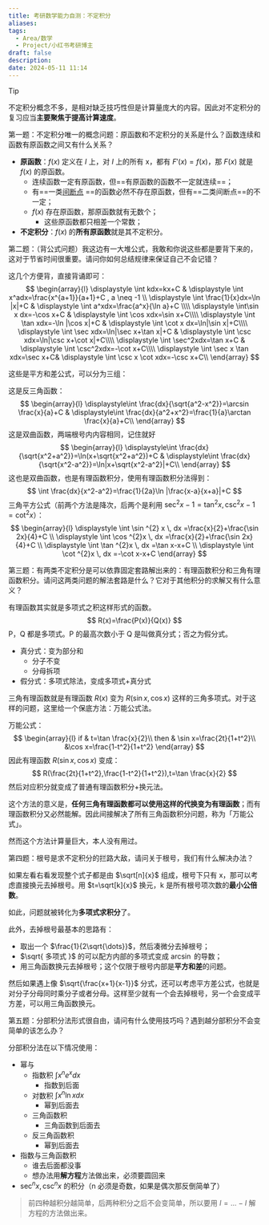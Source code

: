 ```yaml
---
title: 考研数学能力自测：不定积分
aliases: 
tags:
  - Area/数学
  - Project/小红书考研博主
draft: false
description: 
date: 2024-05-11 11:14
---
```

> [!TIP]
> 不定积分概念不多，是相对缺乏技巧性但是计算量庞大的内容。因此对不定积分的复习应当**主要聚焦于提高计算速度**。

第一题：不定积分唯一的概念问题：原函数和不定积分的关系是什么？函数连续和函数有原函数之间又有什么关系？

- **原函数**：$f(x)$ 定义在 $I$ 上，对 $I$ 上的所有 x，都有 $F'(x)=f(x)$，那 $F(x)$ 就是 $f(x)$ 的原函数。
	- 连续函数一定有原函数，但==有原函数的函数不一定就连续==；
	- 有==一类[间断点](考研数学二/极限与连续.md#间断点) ==的函数必然不存在原函数，但有==二类间断点==的不一定；
	- $f(x)$ 存在原函数，那原函数就有无数个；
		- 这些原函数都只相差一个常数；
- **不定积分**：$f(x)$ 的**所有原函数**就是其不定积分。

第二题：（背公式问题）我这边有一大堆公式，我敢和你说这些都是要背下来的，这对于节省时间很重要。请问你如何总结规律来保证自己不会记错？

这几个方便背，直接背诵即可：
$$
\begin{array}{l}  
\displaystyle 	\int kdx=kx+C &
\displaystyle	\int x^adx=\frac{x^{a+1}}{a+1}+C , a \neq -1 \\
\displaystyle	\int \frac{1}{x}dx=\ln |x|+C &
\displaystyle	\int a^xdx=\frac{a^x}{\ln a}+C \\\\
\displaystyle	\int\sin x dx=-\cos x+C &
\displaystyle	\int \cos xdx=\sin x+C\\\\
\displaystyle	\int \tan xdx=-\ln |\cos x|+C &
\displaystyle	\int \cot x dx=\ln|\sin x|+C\\\\
\displaystyle	\int \sec xdx=\ln|\sec x+\tan x|+C &
\displaystyle	\int \csc xdx=\ln|\csc x+\cot x|+C\\\\
\displaystyle	\int \sec^2xdx=\tan x+C &
\displaystyle	\int \csc^2xdx=-\cot x+C\\\\
\displaystyle	\int \sec x \tan xdx=\sec x+C&
\displaystyle	\int \csc x \cot xdx=-\csc x+C\\
\end{array}
$$

这些是平方和差公式，可以分为三组：

这是反三角函数：
$$
\begin{array}{l}
	\displaystyle\int \frac{dx}{\sqrt{a^2-x^2}}=\arcsin \frac{x}{a}+C &
	\displaystyle\int \frac{dx}{a^2+x^2}=\frac{1}{a}\arctan \frac{x}{a}+C\\
\end{array}
$$
这是双曲函数，两端根号内内容相同，记住就好
$$
\begin{array}{l}
	\displaystyle\int \frac{dx}{\sqrt{x^2+a^2}}=\ln(x+\sqrt{x^2+a^2})+C &
	\displaystyle\int \frac{dx}{\sqrt{x^2-a^2}}=\ln|x+\sqrt{x^2-a^2}|+C\\	
\end{array}
$$
这也是双曲函数，也是有理函数积分，使用有理函数积分法得到：
$$
	\int \frac{dx}{x^2-a^2}=\frac{1}{2a}\ln |\frac{x-a}{x+a}|+C 
$$
三角平方公式（前两个方法是降次，后两个是利用 $\displaystyle \sec^{2}x-1=\tan ^{2}x,\csc ^{2}x-1=\cot ^{2}x$）：
$$
\begin{array}{l}
\displaystyle \int \sin ^{2} x \, dx =\frac{x}{2}+\frac{\sin 2x}{4}+C \\
\displaystyle \int \cos ^{2}x \, dx =\frac{x}{2}+\frac{\sin 2x}{4}+C \\
\displaystyle \int \tan ^{2}x \, dx =\tan x-x+C \\
\displaystyle \int \cot ^{2}x \, dx =-\cot x-x+C
\end{array}
$$

第三题：有两类不定积分是可以依靠固定套路解出来的：有理函数积分和三角有理函数积分。请问这两类问题的解法套路是什么？它对于其他积分的求解又有什么意义？

有理函数其实就是多项式之积这样形式的函数。
$$
R(x)=\frac{P(x)}{Q(x)}
$$
P，Q 都是多项式。P 的最高次数小于 Q 是叫做真分式；否之为假分式。
- 真分式：变为部分和
	- 分子不变
	- 分母拆项
- 假分式：多项式除法，变成多项式+真分式

三角有理函数就是有理函数 $R(x)$ 变为 $R (\sin x,\cos x)$ 这样的三角多项式。对于这样的问题，这里给一个保底方法：万能公式法。

万能公式：
$$
\begin{array}{l}
	if & t=\tan \frac{x}{2}\\
	then & \sin x=\frac{2t}{1+t^2}\\
	&\cos x=\frac{1-t^2}{1+t^2}
\end{array}
$$
因此有理函数 $R (\sin x,\cos x)$ 变成：
$$
R(\frac{2t}{1+t^2},\frac{1-t^2}{1+t^2}),t=\tan \frac{x}{2}
$$
然后对应积分就变成了普通有理函数积分+换元法。

这个方法的意义是，**任何三角有理函数都可以使用这样的代换变为有理函数**；而有理函数积分又必然能解。因此间接解决了所有三角函数积分问题，称为「万能公式」。

然而这个方法计算量巨大，本人没有用过。

第四题：根号是求不定积分的拦路大敌，请问关于根号，我们有什么解决办法？

如果左看右看发现整个式子都是由 $\sqrt[n]{x}$ 组成，根号下只有 x，那可以考虑直接换元去掉根号。用 $t=\sqrt[k]{x}$ 换元，k 是所有根号项次数的**最小公倍数**。

如此，问题就被转化为**多项式求积分**了。

此外，去掉根号最基本的思路有：
- 取出一个 $\frac{1}{2\sqrt{\dots}}$，然后凑微分去掉根号；
- $\sqrt{ 多项式 }$ 的可以配方内部的多项式变成 $\arcsin$ 的导数；
- 用三角函数换元去掉根号；这个仅限于根号内部是**平方和差**的问题。

然后如果遇上像 $\sqrt{\frac{x+1}{x-1}}$ 分式，还可以考虑平方差公式，也就是对分子分母同时乘分子或者分母。这样至少就有一个会去掉根号，另一个会变成平方差，可以用三角函数换元。

第五题：分部积分法形式很自由，请问有什么使用技巧吗？遇到越分部积分不会变简单的该怎么办？

分部积分法在以下情况使用：
- 幂与
	- 指数积 $\int x^ne^xdx$
		- 指数到后面
	- 对数积 $\int x^n\ln xdx$
		- 幂到后面去
	- 三角函数积
		- 三角函数到后面去
	- 反三角函数积
		- 幂到后面去
- 指数与三角函数积
	- 谁去后面都没事
	- 想办法用**解方程**方法做出来，必须要圆回来
- $\sec^nx, \csc^nx$ 的积分（n 必须是奇数，如果是偶次那反倒简单了）

> 前四种越积分越简单，后两种积分之后不会变简单，所以要用 $I=\dots - I$ 解方程的方法做出来。

